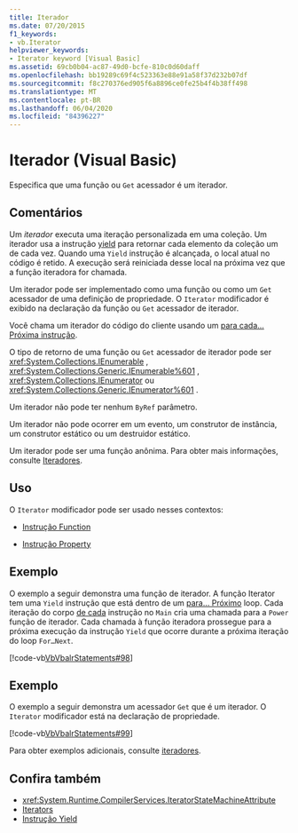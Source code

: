 ```yaml
---
title: Iterador
ms.date: 07/20/2015
f1_keywords:
- vb.Iterator
helpviewer_keywords:
- Iterator keyword [Visual Basic]
ms.assetid: 69cb0b04-ac87-49d0-bcfe-810c0d60daff
ms.openlocfilehash: bb19289c69f4c523363e88e91a58f37d232b07df
ms.sourcegitcommit: f8c270376ed905f6a8896ce0fe25b4f4b38ff498
ms.translationtype: MT
ms.contentlocale: pt-BR
ms.lasthandoff: 06/04/2020
ms.locfileid: "84396227"
---
```

# <a name="iterator-visual-basic"></a>Iterador (Visual Basic)
Especifica que uma função ou `Get` acessador é um iterador.  
  
## <a name="remarks"></a>Comentários  
 Um *iterador* executa uma iteração personalizada em uma coleção. Um iterador usa a instrução [yield](../statements/yield-statement.md) para retornar cada elemento da coleção um de cada vez. Quando uma `Yield` instrução é alcançada, o local atual no código é retido. A execução será reiniciada desse local na próxima vez que a função iteradora for chamada.  
  
 Um iterador pode ser implementado como uma função ou como um `Get` acessador de uma definição de propriedade. O `Iterator` modificador é exibido na declaração da função ou `Get` acessador de iterador.  
  
 Você chama um iterador do código do cliente usando um [para cada... Próxima instrução](../statements/for-each-next-statement.md).  
  
 O tipo de retorno de uma função ou `Get` acessador de iterador pode ser <xref:System.Collections.IEnumerable> , <xref:System.Collections.Generic.IEnumerable%601> , <xref:System.Collections.IEnumerator> ou <xref:System.Collections.Generic.IEnumerator%601> .  
  
 Um iterador não pode ter nenhum `ByRef` parâmetro.  
  
 Um iterador não pode ocorrer em um evento, um construtor de instância, um construtor estático ou um destruidor estático.  
  
 Um iterador pode ser uma função anônima. Para obter mais informações, consulte [Iteradores](../../programming-guide/concepts/iterators.md).  
  
## <a name="usage"></a>Uso  
 O `Iterator` modificador pode ser usado nesses contextos:  
  
- [Instrução Function](../statements/function-statement.md)  
  
- [Instrução Property](../statements/property-statement.md)  
  
## <a name="example"></a>Exemplo  
 O exemplo a seguir demonstra uma função de iterador. A função Iterator tem uma `Yield` instrução que está dentro de um [para... Próximo](../statements/for-next-statement.md) loop. Cada iteração do corpo [de cada](../statements/for-each-next-statement.md) instrução no `Main` cria uma chamada para a `Power` função de iterador. Cada chamada à função iteradora prossegue para a próxima execução da instrução `Yield` que ocorre durante a próxima iteração do loop `For…Next`.  
  
 [!code-vb[VbVbalrStatements#98](~/samples/snippets/visualbasic/VS_Snippets_VBCSharp/VbVbalrStatements/VB/Class2.vb#98)]  
  
## <a name="example"></a>Exemplo  
 O exemplo a seguir demonstra um acessador `Get` que é um iterador. O `Iterator` modificador está na declaração de propriedade.  
  
 [!code-vb[VbVbalrStatements#99](~/samples/snippets/visualbasic/VS_Snippets_VBCSharp/VbVbalrStatements/VB/Class2.vb#99)]  
  
 Para obter exemplos adicionais, consulte [iteradores](../../programming-guide/concepts/iterators.md).  
  
## <a name="see-also"></a>Confira também

- <xref:System.Runtime.CompilerServices.IteratorStateMachineAttribute>
- [Iterators](../../programming-guide/concepts/iterators.md)
- [Instrução Yield](../statements/yield-statement.md)
